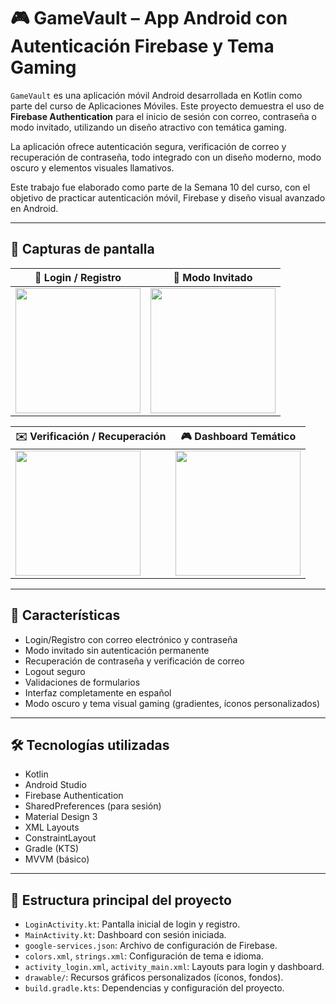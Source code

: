 # 🎮 GameVault – App Android con Autenticación Firebase y Tema Gaming

`GameVault` es una aplicación móvil Android desarrollada en Kotlin como parte del curso de Aplicaciones Móviles. Este proyecto demuestra el uso de **Firebase Authentication** para el inicio de sesión con correo, contraseña o modo invitado, utilizando un diseño atractivo con temática gaming.

La aplicación ofrece autenticación segura, verificación de correo y recuperación de contraseña, todo integrado con un diseño moderno, modo oscuro y elementos visuales llamativos.

Este trabajo fue elaborado como parte de la Semana 10 del curso, con el objetivo de practicar autenticación móvil, Firebase y diseño visual avanzado en Android.

---

## 📸 Capturas de pantalla

| 🔐 **Login / Registro** | 👤 **Modo Invitado** |
|--------------------------|----------------------|
| <img src="PantallazosApp/login.png" width="200"/> | <img src="PantallazosApp/invitado.png" width="200"/> |

| ✉️ **Verificación / Recuperación** | 🎮 **Dashboard Temático** |
|-----------------------------------|----------------------------|
| <img src="PantallazosApp/verificacion.png" width="200"/> | <img src="PantallazosApp/dashboard.png" width="200"/> |

---

## 📱 Características

- Login/Registro con correo electrónico y contraseña
- Modo invitado sin autenticación permanente
- Recuperación de contraseña y verificación de correo
- Logout seguro
- Validaciones de formularios
- Interfaz completamente en español
- Modo oscuro y tema visual gaming (gradientes, íconos personalizados)

---

## 🛠️ Tecnologías utilizadas

- Kotlin
- Android Studio
- Firebase Authentication
- SharedPreferences (para sesión)
- Material Design 3
- XML Layouts
- ConstraintLayout
- Gradle (KTS)
- MVVM (básico)

---

## 🔧 Estructura principal del proyecto

- `LoginActivity.kt`: Pantalla inicial de login y registro.
- `MainActivity.kt`: Dashboard con sesión iniciada.
- `google-services.json`: Archivo de configuración de Firebase.
- `colors.xml`, `strings.xml`: Configuración de tema e idioma.
- `activity_login.xml`, `activity_main.xml`: Layouts para login y dashboard.
- `drawable/`: Recursos gráficos personalizados (íconos, fondos).
- `build.gradle.kts`: Dependencias y configuración del proyecto.
